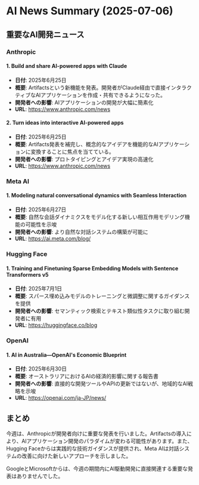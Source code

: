 # AI News Summary (2025-07-06)

## 重要なAI開発ニュース

### Anthropic

#### 1. Build and share AI-powered apps with Claude
- **日付**: 2025年6月25日
- **概要**: Artifactsという新機能を発表。開発者がClaude経由で直接インタラクティブなAIアプリケーションを作成・共有できるようになった。
- **開発者への影響**: AIアプリケーションの開発が大幅に簡素化
- **URL**: https://www.anthropic.com/news

#### 2. Turn ideas into interactive AI-powered apps
- **日付**: 2025年6月25日
- **概要**: Artifacts発表を補完し、概念的なアイデアを機能的なAIアプリケーションに変換することに焦点を当てている。
- **開発者への影響**: プロトタイピングとアイデア実現の高速化
- **URL**: https://www.anthropic.com/news

### Meta AI

#### 1. Modeling natural conversational dynamics with Seamless Interaction
- **日付**: 2025年6月27日
- **概要**: 自然な会話ダイナミクスをモデル化する新しい相互作用モデリング機能の可能性を示唆
- **開発者への影響**: より自然な対話システムの構築が可能に
- **URL**: https://ai.meta.com/blog/

### Hugging Face

#### 1. Training and Finetuning Sparse Embedding Models with Sentence Transformers v5
- **日付**: 2025年7月1日
- **概要**: スパース埋め込みモデルのトレーニングと微調整に関するガイダンスを提供
- **開発者への影響**: セマンティック検索とテキスト類似性タスクに取り組む開発者に有用
- **URL**: https://huggingface.co/blog

### OpenAI

#### 1. AI in Australia—OpenAI's Economic Blueprint
- **日付**: 2025年6月30日
- **概要**: オーストラリアにおけるAIの経済的影響に関する報告書
- **開発者への影響**: 直接的な開発ツールやAPIの更新ではないが、地域的なAI戦略を示唆
- **URL**: https://openai.com/ja-JP/news/

## まとめ

今週は、Anthropicが開発者向けに重要な発表を行いました。Artifactsの導入により、AIアプリケーション開発のパラダイムが変わる可能性があります。また、Hugging Faceからは実践的な技術ガイダンスが提供され、Meta AIは対話システムの改善に向けた新しいアプローチを示しました。

GoogleとMicrosoftからは、今週の期間内にAI駆動開発に直接関連する重要な発表はありませんでした。